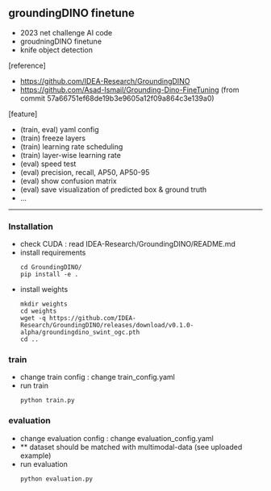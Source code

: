 ## groundingDINO finetune

- 2023 net challenge AI code 
- groudningDINO finetune
- knife object detection

[reference] 
- https://github.com/IDEA-Research/GroundingDINO
- https://github.com/Asad-Ismail/Grounding-Dino-FineTuning
  (from commit 57a66751ef68de19b3e9605a12f09a864c3e139a0)

[feature] 
- (train, eval) yaml config 
- (train) freeze layers 
- (train) learning rate scheduling 
- (train) layer-wise learning rate
- (eval) speed test 
- (eval) precision, recall, AP50, AP50-95 
- (eval) show confusion matrix 
- (eval) save visualization of predicted box & ground truth 
- ... 

---

### Installation

- check CUDA : read IDEA-Research/GroundingDINO/README.md
- install requirements
  ```
  cd GroundingDINO/
  pip install -e .
  ```
- install weights
  ```
  mkdir weights
  cd weights
  wget -q https://github.com/IDEA-Research/GroundingDINO/releases/download/v0.1.0-alpha/groundingdino_swint_ogc.pth
  cd ..
  ```


### train 

- change train config : change train_config.yaml 
- run train 
  ```
  python train.py
  ```


### evaluation 

- change evaluation config : change evaluation_config.yaml
- ** dataset should be matched with multimodal-data (see uploaded example)
- run evaluation 
  ```
  python evaluation.py
  ```
